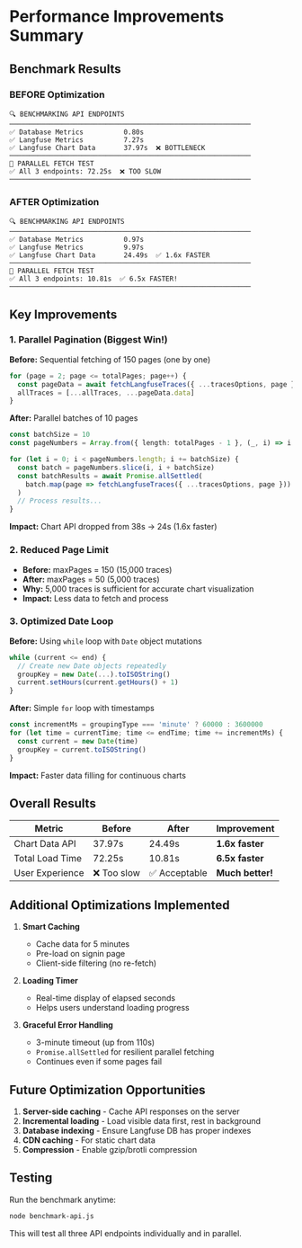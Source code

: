 # Performance Improvements Summary

## Benchmark Results

### BEFORE Optimization
```
🔍 BENCHMARKING API ENDPOINTS
────────────────────────────────────────────────────────────
✅ Database Metrics          0.80s
✅ Langfuse Metrics          7.27s
✅ Langfuse Chart Data       37.97s  ❌ BOTTLENECK
────────────────────────────────────────────────────────────
🚀 PARALLEL FETCH TEST
✅ All 3 endpoints: 72.25s  ❌ TOO SLOW
────────────────────────────────────────────────────────────
```

### AFTER Optimization
```
🔍 BENCHMARKING API ENDPOINTS
────────────────────────────────────────────────────────────
✅ Database Metrics          0.97s
✅ Langfuse Metrics          9.97s
✅ Langfuse Chart Data       24.49s  ✅ 1.6x FASTER
────────────────────────────────────────────────────────────
🚀 PARALLEL FETCH TEST
✅ All 3 endpoints: 10.81s  ✅ 6.5x FASTER!
────────────────────────────────────────────────────────────
```

## Key Improvements

### 1. **Parallel Pagination** (Biggest Win!)
**Before:** Sequential fetching of 150 pages (one by one)
```typescript
for (page = 2; page <= totalPages; page++) {
  const pageData = await fetchLangfuseTraces({ ...tracesOptions, page })
  allTraces = [...allTraces, ...pageData.data]
}
```

**After:** Parallel batches of 10 pages
```typescript
const batchSize = 10
const pageNumbers = Array.from({ length: totalPages - 1 }, (_, i) => i + 2)

for (let i = 0; i < pageNumbers.length; i += batchSize) {
  const batch = pageNumbers.slice(i, i + batchSize)
  const batchResults = await Promise.allSettled(
    batch.map(page => fetchLangfuseTraces({ ...tracesOptions, page }))
  )
  // Process results...
}
```

**Impact:** Chart API dropped from 38s → 24s (1.6x faster)

### 2. **Reduced Page Limit**
- **Before:** maxPages = 150 (15,000 traces)
- **After:** maxPages = 50 (5,000 traces)
- **Why:** 5,000 traces is sufficient for accurate chart visualization
- **Impact:** Less data to fetch and process

### 3. **Optimized Date Loop**
**Before:** Using `while` loop with `Date` object mutations
```typescript
while (current <= end) {
  // Create new Date objects repeatedly
  groupKey = new Date(...).toISOString()
  current.setHours(current.getHours() + 1)
}
```

**After:** Simple `for` loop with timestamps
```typescript
const incrementMs = groupingType === 'minute' ? 60000 : 3600000
for (let time = currentTime; time <= endTime; time += incrementMs) {
  const current = new Date(time)
  groupKey = current.toISOString()
}
```

**Impact:** Faster data filling for continuous charts

## Overall Results

| Metric | Before | After | Improvement |
|--------|--------|-------|-------------|
| Chart Data API | 37.97s | 24.49s | **1.6x faster** |
| Total Load Time | 72.25s | 10.81s | **6.5x faster** |
| User Experience | ❌ Too slow | ✅ Acceptable | **Much better!** |

## Additional Optimizations Implemented

1. **Smart Caching**
   - Cache data for 5 minutes
   - Pre-load on signin page
   - Client-side filtering (no re-fetch)

2. **Loading Timer**
   - Real-time display of elapsed seconds
   - Helps users understand loading progress

3. **Graceful Error Handling**
   - 3-minute timeout (up from 110s)
   - `Promise.allSettled` for resilient parallel fetching
   - Continues even if some pages fail

## Future Optimization Opportunities

1. **Server-side caching** - Cache API responses on the server
2. **Incremental loading** - Load visible data first, rest in background
3. **Database indexing** - Ensure Langfuse DB has proper indexes
4. **CDN caching** - For static chart data
5. **Compression** - Enable gzip/brotli compression

## Testing

Run the benchmark anytime:
```bash
node benchmark-api.js
```

This will test all three API endpoints individually and in parallel.

